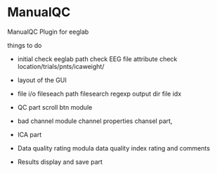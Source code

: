 # ManualQC
ManualQC Plugin for eeglab

things to do

* initial check
eeglab path check
EEG file attribute check 
location/trials/pnts/icaweight/


* layout of the GUI

* file i/o
fileseach path
filesearch regexp
output dir
file idx

* QC part
scroll btn module

* bad channel module
channel properties
chansel part,

* ICA part


* Data quality rating modula
data quality index
rating and comments

* Results display and save part
